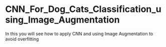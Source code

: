 # CNN_For_Dog_Cats_Classification_using_Image_Augmentation
In this you will see how to apply CNN and using Image Augmentation to avoid overfitting 
